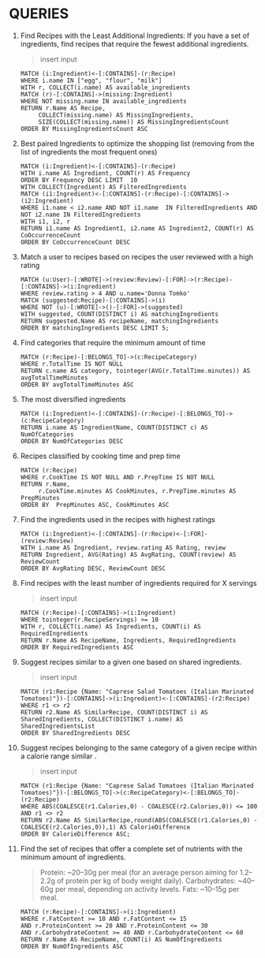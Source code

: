 # QUERIES 

1. Find Recipes with the Least Additional Ingredients: If you have a set of ingredients, find recipes that require the fewest additional ingredients.     
     > insert input

     ```cypher
     MATCH (i:Ingredient)<-[:CONTAINS]-(r:Recipe)
     WHERE i.name IN ["egg", "flour", "milk"]
     WITH r, COLLECT(i.name) AS available_ingredients
     MATCH (r)-[:CONTAINS]->(missing:Ingredient)
     WHERE NOT missing.name IN available_ingredients
     RETURN r.Name AS Recipe, 
          COLLECT(missing.name) AS MissingIngredients,
          SIZE(COLLECT(missing.name)) AS MissingIngredientsCount
     ORDER BY MissingIngredientsCount ASC
     ```
1. Best paired Ingredients to optimize the shopping list (removing from the list of ingredients the most frequent ones)
     ```cypher
     MATCH (i:Ingredient)<-[:CONTAINS]-(r:Recipe)
     WITH i.name AS Ingredient, COUNT(r) AS Frequency
     ORDER BY Frequency DESC LIMIT  10
     WITH COLLECT(Ingredient) AS FilteredIngredients 
     MATCH (i1:Ingredient)<-[:CONTAINS]-(r:Recipe)-[:CONTAINS]->(i2:Ingredient)
     WHERE i1.name < i2.name AND NOT i1.name  IN FilteredIngredients AND NOT i2.name IN FilteredIngredients
     WITH i1, i2, r
     RETURN i1.name AS Ingredient1, i2.name AS Ingredient2, COUNT(r) AS CoOccurrenceCount
     ORDER BY CoOccurrenceCount DESC
     ```
1. Match a user to recipes based on recipes the user reviewed with a high rating
     ```cypher
     MATCH (u:User)-[:WROTE]->(review:Review)-[:FOR]->(r:Recipe)-[:CONTAINS]->(i:Ingredient)
     WHERE review.rating > 4 AND u.name='Donna Tomko'
     MATCH (suggested:Recipe)-[:CONTAINS]->(i)
     WHERE NOT (u)-[:WROTE]->()-[:FOR]->(suggested)
     WITH suggested, COUNT(DISTINCT i) AS matchingIngredients
     RETURN suggested.Name AS recipeName, matchingIngredients
     ORDER BY matchingIngredients DESC LIMIT 5;
     ```
1. Find categories that require the minimum amount of time
     ```cypher
     MATCH (r:Recipe)-[:BELONGS_TO]->(c:RecipeCategory)
     WHERE r.TotalTime IS NOT NULL
     RETURN c.name AS category, tointeger(AVG(r.TotalTime.minutes)) AS avgTotalTimeMinutes
     ORDER BY avgTotalTimeMinutes ASC
     ```
1. The most diversified ingredients 
     ```cypher
     MATCH (i:Ingredient)<-[:CONTAINS]-(r:Recipe)-[:BELONGS_TO]->(c:RecipeCategory)
     RETURN i.name AS IngredientName, COUNT(DISTINCT c) AS NumOfCategories
     ORDER BY NumOfCategories DESC
     ```
1. Recipes classified by cooking time and prep time 
     ```cypher
     MATCH (r:Recipe)
     WHERE r.CookTime IS NOT NULL AND r.PrepTime IS NOT NULL
     RETURN r.Name, 
          r.CookTime.minutes AS CookMinutes, r.PrepTime.minutes AS PrepMinutes
     ORDER BY  PrepMinutes ASC, CookMinutes ASC
     ```
1. Find the ingredients used in the recipes with highest ratings
     ```cypher
     MATCH (i:Ingredient)<-[:CONTAINS]-(r:Recipe)<-[:FOR]-(review:Review)
     WITH i.name AS Ingredient, review.rating AS Rating, review
     RETURN Ingredient, AVG(Rating) AS AvgRating, COUNT(review) AS ReviewCount
     ORDER BY AvgRating DESC, ReviewCount DESC
     ```
1. Find recipes with the least number of ingredients required for X servings 
     >insert input
     ```cypher
     MATCH (r:Recipe)-[:CONTAINS]->(i:Ingredient)
     WHERE tointeger(r.RecipeServings) >= 10
     WITH r, COLLECT(i.name) AS Ingredients, COUNT(i) AS RequiredIngredients
     RETURN r.Name AS RecipeName, Ingredients, RequiredIngredients
     ORDER BY RequiredIngredients ASC
     ```
1. Suggest recipes similar to a given one based on shared ingredients.
     > insert input
     ```cypher
     MATCH (r1:Recipe {Name: "Caprese Salad Tomatoes (Italian Marinated Tomatoes)"})-[:CONTAINS]->(i:Ingredient)<-[:CONTAINS]-(r2:Recipe)
     WHERE r1 <> r2
     RETURN r2.Name AS SimilarRecipe, COUNT(DISTINCT i) AS SharedIngredients, COLLECT(DISTINCT i.name) AS SharedIngredientsList
     ORDER BY SharedIngredients DESC
     ```
1. Suggest recipes belonging to the same category of a given recipe within a calorie range similar .
     > insert input 
     ```cypher
     MATCH (r1:Recipe {Name: "Caprese Salad Tomatoes (Italian Marinated Tomatoes)"})-[:BELONGS_TO]->(c:RecipeCategory)<-[:BELONGS_TO]-(r2:Recipe)
     WHERE ABS(COALESCE(r1.Calories,0) - COALESCE(r2.Calories,0)) <= 100 AND r1 <> r2
     RETURN r2.Name AS SimilarRecipe,round(ABS(COALESCE(r1.Calories,0) - COALESCE(r2.Calories,0)),1) AS CalorieDifference
     ORDER BY CalorieDifference ASC;
     ```


1. Find the set of recipes that offer a complete set of nutrients with the minimum amount of ingredients.
     > Protein: ~20–30g per meal (for an average person aiming for 1.2–2.2g of protein per kg of body weight daily).
     > Carbohydrates: ~40–60g per meal, depending on activity levels.
     > Fats: ~10–15g per meal.

     ```cypher
     MATCH (r:Recipe)-[:CONTAINS]->(i:Ingredient)
     WHERE r.FatContent >= 10 AND r.FatContent <= 15 
     AND r.ProteinContent >= 20 AND r.ProteinContent <= 30 
     AND r.CarbohydrateContent >= 40 AND r.CarbohydrateContent <= 60
     RETURN r.Name AS RecipeName, COUNT(i) AS NumOfIngredients
     ORDER BY NumOfIngredients ASC
     ```
